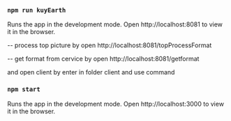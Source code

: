 
### `npm run kuyEarth`
Runs the app in the development mode.
Open http://localhost:8081 to view it in the browser.

-- process top picture by open  http://localhost:8081/topProcessFormat

-- get format from cervice by open http://localhost:8081/getformat



and open client by enter in folder client and use command
### `npm start`
Runs the app in the development mode.
Open http://localhost:3000 to view it in the browser.

